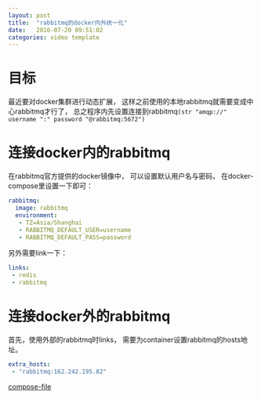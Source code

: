 ```yaml
---
layout: post
title:  "rabbitmq的docker内外统一化"
date:   2016-07-20 09:51:02
categories: video template
---
```


# 目标
最近要对docker集群进行动态扩展，
这样之前使用的本地rabbitmq就需要变成中心rabbitmq才行了，
总之程序内先设置连接到rabbitmq`(str "amqp://" username ":" password "@rabbitmq:5672")`

# 连接docker内的rabbitmq
在rabbitmq官方提供的docker镜像中，
可以设置默认用户名与密码，
在docker-compose里设置一下即可：

```yaml
rabbitmq:
  image: rabbitmq
  environment:
   - TZ=Asia/Shanghai
   - RABBITMQ_DEFAULT_USER=username
   - RABBITMQ_DEFAULT_PASS=password
```

另外需要link一下：
```yaml
links:
 - redis
 - rabbitmq
```


# 连接docker外的rabbitmq
首先，使用外部的rabbitmq时links，
需要为container设置rabbitmq的hosts地址。

```yaml
extra_hosts:
 - "rabbitmq:162.242.195.82"
```


[compose-file](https://docs.docker.com/compose/compose-file/)
